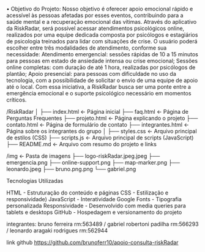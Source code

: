 • Objetivo do Projeto: Nosso objetivo é oferecer apoio emocional rápido e acessível às pessoas afetadas por esses eventos, contribuindo para a saúde mental e a recuperação emocional das vítimas.
Através do aplicativo da RiskRadar, será possível acessar atendimentos psicológicos online, realizados por uma equipe dedicada composta por psicólogos e estagiários de psicologia treinados para lidar com situações de crise. 
O usuário poderá escolher entre três modalidades de atendimento, conforme sua necessidade:
Atendimento emergencial: sessões rápidas de 10 a 15 minutos para pessoas em estado de ansiedade intensa ou crise emocional;
Sessões online completas: com duração de até 1 hora, realizadas por psicólogos de plantão;
Apoio presencial: para pessoas com dificuldade no uso da tecnologia, com a possibilidade de solicitar o envio de uma equipe de apoio até o local.
Com essa iniciativa, a RiskRadar busca ser uma ponte entre a emergência emocional e o suporte psicológico necessário em momentos críticos.

/RiskRadar
│
├── index.html              ← Página inicial
├── faq.html                ← Página de Perguntas Frequentes
├── projeto.html            ← Página explicando o projeto
├── contato.html            ← Página de formulário de contato
├── integrantes.html        ← Página sobre os integrantes do grupo
│
├── styles.css              ← Arquivo principal de estilos (CSS)
├── scripts.js              ← Arquivo principal de scripts (JavaScript)
├── README.md               ← Arquivo com resumo do projeto e links

/img ← Pasta de imagens
├── logo-riskRadar.jpeg.jpeg
├── emergencia.png
├── online-support.png
├── map-marker.png
├── leonardo.jpeg
├── bruno.png.png
└── gabriel.png

Tecnologias Utilizadas

HTML	- Estruturação do conteúdo e páginas
CSS -	Estilização e responsividade)
JavaScript -	Interatividade
Google Fonts - Tipografia personalizada
Responsividade -	Desenvolvido com media queries para tablets e desktops
GitHub -	Hospedagem e versionamento do projeto 

integrantes: bruno ferreira rm:563489 / gabriel robertoni padilha rm:566293 / leonardo aragaki rodrigues rm:562944

link github https://github.com/brunoferr10/apoio-consulta-riskRadar
